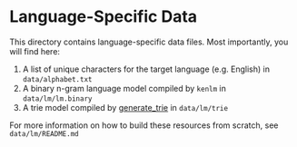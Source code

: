 # Language-Specific Data

This directory contains language-specific data files. Most importantly, you will find here:

1. A list of unique characters for the target language (e.g. English) in `data/alphabet.txt`
2. A binary n-gram language model compiled by `kenlm` in `data/lm/lm.binary`
3. A trie model compiled by [generate_trie](https://github.com/mozilla/DeepSpeech#using-the-command-line-client) in `data/lm/trie`

For more information on how to build these resources from scratch, see `data/lm/README.md`
